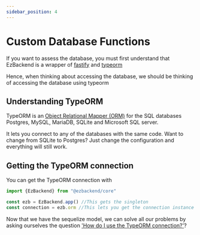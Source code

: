 ```yaml
---
sidebar_position: 4
---
```


# Custom Database Functions

If you want to assess the database, you must first understand that EzBackend is a wrapper of [fastify](https://www.fastify.io/) and [typeorm](https://typeorm.io/)

Hence, when thinking about accessing the database, we should be thinking of accessing the database using typeorm

## Understanding TypeORM

TypeORM is an [Object Relational Mapper (ORM)](https://stackoverflow.com/questions/1279613/what-is-an-orm-how-does-it-work-and-how-should-i-use-one) for the SQL databases Postgres, MySQL, MariaDB, SQLite and Microsoft SQL server.

It lets you connect to any of the databases with the same code. Want to change from SQLite to Postgres? Just change the configuration and everything will still work.

## Getting the TypeORM connection

You can get the TypeORM connection with

```ts title=".ezb/index.ts"
import {EzBackend} from "@ezbackend/core"

const ezb = EzBackend.app() //This gets the singleton
const connection = ezb.orm //This lets you get the connection instance from anywhere

```

Now that we have the sequelize model, we can solve all our problems by asking ourselves the question ['How do I use the TypeORM connection?'](https://typeorm.io/#/connection)?